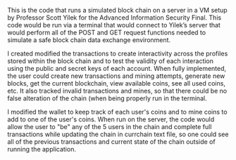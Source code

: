This is the code that runs a simulated block chain on a server in a VM setup by Professor Scott Yilek for the Advanced Information Security Final. This code would be run via a terminal that would connect to Yilek’s server that would perform all of the POST and GET request functions needed to simulate a safe block chain data exchange environment. 

I created modified the transactions to create interactivity across the profiles stored within the block chain and to test the validity of each interaction using the public and secret keys of each account. When fully implemented, the user could create new transactions and mining attempts, generate new blocks, get the current blockchain, view available coins, see all used coins, etc. It also tracked invalid transactions and mines, so that there could be no false alteration of the chain (when being properly run in the terminal.

I modified the wallet to keep track of each user's coins and to mine coins to add to one of the user's coins.
When run on the server, the code would allow the user to "be" any of the 5 users in the chain and complete full transactions while updating the chain in currchain text file, so one could see all of the previous transactions and current state of the chain outside of running the application.
